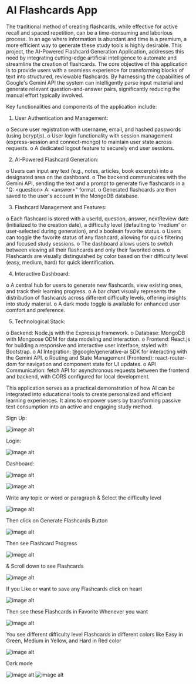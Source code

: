 # AI Flashcards App


The traditional method of creating flashcards, while effective for active recall and spaced repetition, can be a time-consuming and laborious process. In an age where information is abundant and time is a premium, a more efficient way to generate these study tools is highly desirable. This project, the AI-Powered Flashcard Generation Application, addresses this need by integrating cutting-edge artificial intelligence to automate and streamline the creation of flashcards.
The core objective of this application is to provide users with a seamless experience for transforming blocks of text into structured, reviewable flashcards. By harnessing the capabilities of Google's Gemini API the system can intelligently parse input material and generate relevant question-and-answer pairs, significantly reducing the manual effort typically involved.

Key functionalities and components of the application include:

1.	User Authentication and Management:

o	Secure user registration with username, email, and hashed passwords (using bcryptjs).
o	User login functionality with session management (express-session and connect-mongo) to maintain user state across requests.
o	A dedicated logout feature to securely end user sessions.

2.	AI-Powered Flashcard Generation:

o	Users can input any text (e.g., notes, articles, book excerpts) into a designated area on the dashboard.
o	The backend communicates with the Gemini API, sending the text and a prompt to generate five flashcards in a "Q: &lt;question> A: &lt;answer>" format.
o	Generated flashcards are then saved to the user's account in the MongoDB database.

3.	Flashcard Management and Features:

o	Each flashcard is stored with a userId, question, answer, nextReview date (initialized to the creation date), a difficulty level (defaulting to 'medium' or user-selected during generation), and a boolean favorite status.
o	Users can toggle the favorite status of any flashcard, allowing for quick filtering and focused study sessions.
o	The dashboard allows users to switch between viewing all their flashcards and only their favorited ones.
o	Flashcards are visually distinguished by color based on their difficulty level (easy, medium, hard) for quick identification.

4.	Interactive Dashboard:

o	A central hub for users to generate new flashcards, view existing ones, and track their learning progress.
o	A bar chart visually represents the distribution of flashcards across different difficulty levels, offering insights into study material.
o	A dark mode toggle is available for enhanced user comfort and preference.

5.	Technological Stack:

o	Backend: Node.js with the Express.js framework.
o	Database: MongoDB with Mongoose ODM for data modeling and interaction.
o	Frontend: React.js for building a responsive and interactive user interface, styled with Bootstrap.
o	AI Integration: @google/generative-ai SDK for interacting with the Gemini API.
o	Routing and State Management (Frontend): react-router-dom for navigation and component state for UI updates.
o	API Communication: fetch API for asynchronous requests between the frontend and backend, with CORS configured for local development.

This application serves as a practical demonstration of how AI can be integrated into educational tools to create personalized and efficient learning experiences. It aims to empower users by transforming passive text consumption into an active and engaging study method.



Sign Up:

![image alt](https://github.com/Muzammil-khan-uni/AI-Flashcards-App/blob/main/Screenshot/signup.png?raw=true)
 

Login:

 ![image alt](https://github.com/Muzammil-khan-uni/AI-Flashcards-App/blob/main/Screenshot/Login.png)

Dashboard:

 ![image alt](https://github.com/Muzammil-khan-uni/AI-Flashcards-App/blob/main/Screenshot/Dashboard.png)
 
![image alt](https://github.com/Muzammil-khan-uni/AI-Flashcards-App/blob/main/Screenshot/Dashboard2.png)




Write any topic or word or paragraph & Select the difficulty level

 ![image alt](https://github.com/Muzammil-khan-uni/AI-Flashcards-App/blob/main/Screenshot/difficulty%20level.png)

Then click on Generate Flashcards Button

 ![image alt](https://github.com/Muzammil-khan-uni/AI-Flashcards-App/blob/main/Screenshot/Generate%20Flashcards%20Button.png)

Then see Flashcard Progress

 ![image alt](https://github.com/Muzammil-khan-uni/AI-Flashcards-App/blob/main/Screenshot/Flashcard%20Progress.png)


& Scroll down to see Flashcards

 
![image alt](https://github.com/Muzammil-khan-uni/AI-Flashcards-App/blob/main/Screenshot/Flashcards.png)


If you Like or want to save any Flashcards click on heart 

 ![image alt](https://github.com/Muzammil-khan-uni/AI-Flashcards-App/blob/main/Screenshot/to%20save%20any%20Flashcards%20click%20on%20heart.png)

Then see these Flashcards in Favorite Whenever you want

![image alt](https://github.com/Muzammil-khan-uni/AI-Flashcards-App/blob/main/Screenshot/Favorite.png)
 
You see different difficulty level Flashcards in different colors like Easy in Green, Medium in Yellow, and Hard in Red color

![image alt](https://github.com/Muzammil-khan-uni/AI-Flashcards-App/blob/main/Screenshot/different%20colors.png) 
 

Dark mode

 ![image alt](https://github.com/Muzammil-khan-uni/AI-Flashcards-App/blob/main/Screenshot/Dark%20mode.png)
 ![image alt](https://github.com/Muzammil-khan-uni/AI-Flashcards-App/blob/main/Screenshot/Dark%20mode2.png)


